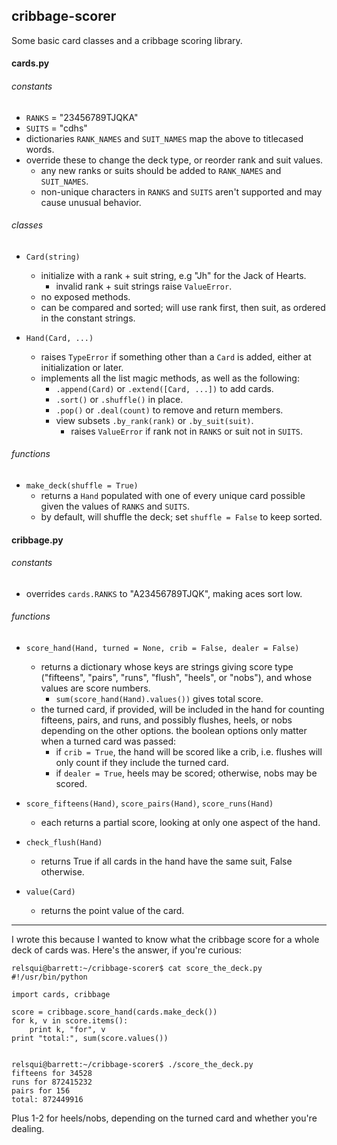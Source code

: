## cribbage-scorer

Some basic card classes and a cribbage scoring library.


#### cards.py

###### constants
* `RANKS` = "23456789TJQKA"
* `SUITS` = "cdhs"
* dictionaries `RANK_NAMES` and `SUIT_NAMES` map the above to titlecased words.
* override these to change the deck type, or reorder rank and suit values.
  * any new ranks or suits should be added to `RANK_NAMES` and `SUIT_NAMES`.
  * non-unique characters in `RANKS` and `SUITS` aren't supported and may
    cause unusual behavior.

###### classes
* `Card(string)`
  * initialize with a rank + suit string, e.g "Jh" for the Jack of Hearts.
    * invalid rank + suit strings raise `ValueError`.
  * no exposed methods.
  * can be compared and sorted; will use rank first, then suit, as ordered
    in the constant strings.

* `Hand(Card, ...)`
  * raises `TypeError` if something other than a `Card` is added, either at
    initialization or later.
  * implements all the list magic methods, as well as the following:
    * `.append(Card)` or `.extend([Card, ...])` to add cards.
    * `.sort()` or `.shuffle()` in place.
    * `.pop()` or `.deal(count)` to remove and return members.
    * view subsets `.by_rank(rank)` or `.by_suit(suit)`.
      * raises `ValueError` if rank not in `RANKS` or suit not in `SUITS`.

###### functions
* `make_deck(shuffle = True)`
   * returns a `Hand` populated with one of every unique card possible given
     the values of `RANKS` and `SUITS`.
   * by default, will shuffle the deck; set `shuffle = False` to keep sorted.


#### cribbage.py

###### constants
* overrides `cards.RANKS` to "A23456789TJQK", making aces sort low.

###### functions
* `score_hand(Hand, turned = None, crib = False, dealer = False)`
  * returns a dictionary whose keys are strings giving score type ("fifteens",
    "pairs", "runs", "flush", "heels", or "nobs"), and whose values are score
    numbers.
    * `sum(score_hand(Hand).values())` gives total score.
  * the turned card, if provided, will be included in the hand for counting
    fifteens, pairs, and runs, and possibly flushes, heels, or nobs depending
    on the other options. the boolean options only matter when a turned card
    was passed:
    * if `crib = True`, the hand will be scored like a crib, i.e. flushes will
      only count if they include the turned card.
    * if `dealer = True`, heels may be scored; otherwise, nobs may be scored.

* `score_fifteens(Hand)`, `score_pairs(Hand)`, `score_runs(Hand)`
  * each returns a partial score, looking at only one aspect of the hand.

* `check_flush(Hand)`
  * returns True if all cards in the hand have the same suit, False otherwise.

* `value(Card)`
  * returns the point value of the card.

___
I wrote this because I wanted to know what the cribbage score for a whole deck
of cards was. Here's the answer, if you're curious:

```
relsqui@barrett:~/cribbage-scorer$ cat score_the_deck.py 
#!/usr/bin/python

import cards, cribbage

score = cribbage.score_hand(cards.make_deck())
for k, v in score.items():
    print k, "for", v
print "total:", sum(score.values())


relsqui@barrett:~/cribbage-scorer$ ./score_the_deck.py 
fifteens for 34528
runs for 872415232
pairs for 156
total: 872449916
```

Plus 1-2 for heels/nobs, depending on the turned card and whether you're
dealing.
